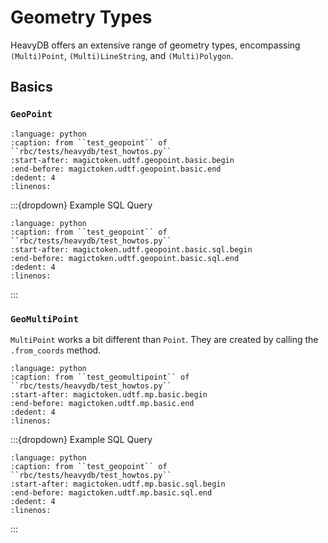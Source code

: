 # Geometry Types

HeavyDB offers an extensive range of geometry types, encompassing
`(Multi)Point`, `(Multi)LineString`, and `(Multi)Polygon`.

## Basics

### `GeoPoint`

```{literalinclude} ../../rbc/tests/heavydb/test_howtos.py
:language: python
:caption: from ``test_geopoint`` of ``rbc/tests/heavydb/test_howtos.py``
:start-after: magictoken.udtf.geopoint.basic.begin
:end-before: magictoken.udtf.geopoint.basic.end
:dedent: 4
:linenos:
```

:::{dropdown} Example SQL Query

```{literalinclude} ../../rbc/tests/heavydb/test_howtos.py
:language: python
:caption: from ``test_geopoint`` of ``rbc/tests/heavydb/test_howtos.py``
:start-after: magictoken.udtf.geopoint.basic.sql.begin
:end-before: magictoken.udtf.geopoint.basic.sql.end
:dedent: 4
:linenos:
```

:::


### `GeoMultiPoint`

`MultiPoint` works a bit different than `Point`. They are created by calling
the `.from_coords` method.

```{literalinclude} ../../rbc/tests/heavydb/test_howtos.py
:language: python
:caption: from ``test_geomultipoint`` of ``rbc/tests/heavydb/test_howtos.py``
:start-after: magictoken.udtf.mp.basic.begin
:end-before: magictoken.udtf.mp.basic.end
:dedent: 4
:linenos:
```

:::{dropdown} Example SQL Query

```{literalinclude} ../../rbc/tests/heavydb/test_howtos.py
:language: python
:caption: from ``test_geopoint`` of ``rbc/tests/heavydb/test_howtos.py``
:start-after: magictoken.udtf.mp.basic.sql.begin
:end-before: magictoken.udtf.mp.basic.sql.end
:dedent: 4
:linenos:
```

:::